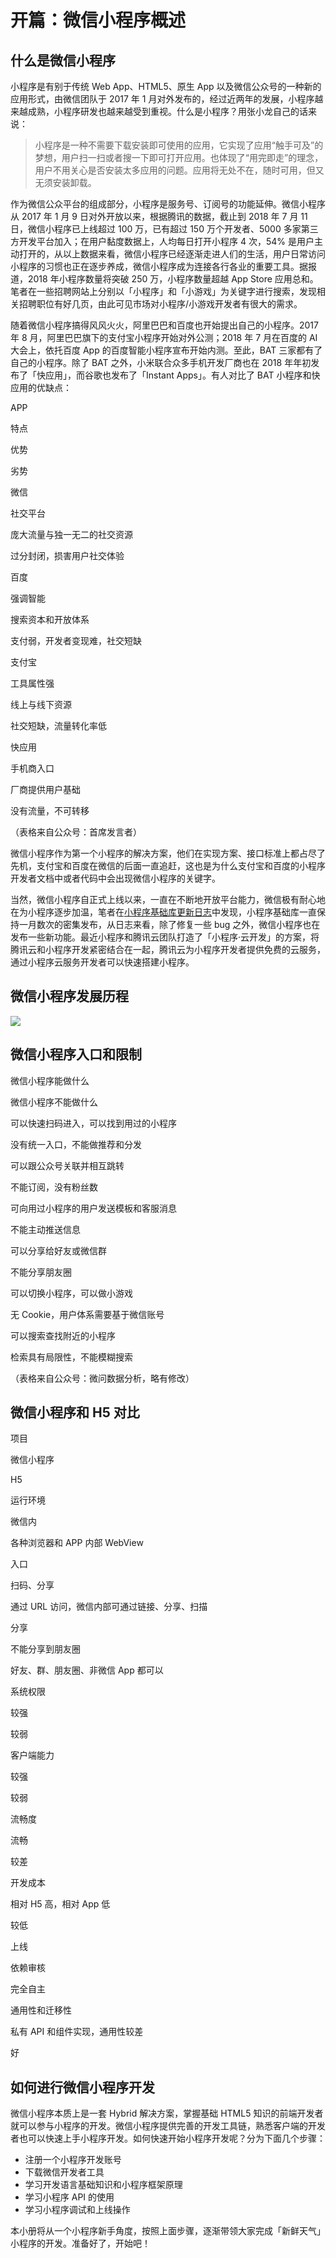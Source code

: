 # 开篇：微信小程序概述

## 什么是微信小程序

小程序是有别于传统 Web App、HTML5、原生 App 以及微信公众号的一种新的应用形式，由微信团队于 2017 年 1 月对外发布的，经过近两年的发展，小程序越来越成熟，小程序研发也越来越受到重视。什么是小程序？用张小龙自己的话来说：

> 小程序是一种不需要下载安装即可使用的应用，它实现了应用“触手可及”的梦想，用户扫一扫或者搜一下即可打开应用。也体现了“用完即走”的理念，用户不用关心是否安装太多应用的问题。应用将无处不在，随时可用，但又无须安装卸载。

作为微信公众平台的组成部分，小程序是服务号、订阅号的功能延伸。微信小程序从 2017 年 1 月 9 日对外开放以来，根据腾讯的数据，截止到 2018 年 7 月 11 日，微信小程序已上线超过 100 万，已有超过 150 万个开发者、5000 多家第三方开发平台加入；在用户黏度数据上，人均每日打开小程序 4 次，54% 是用户主动打开的，从以上数据来看，微信小程序已经逐渐走进人们的生活，用户日常访问小程序的习惯也正在逐步养成，微信小程序成为连接各行各业的重要工具。据报道，2018 年小程序数量将突破 250 万，小程序数量超越 App Store 应用总和。笔者在一些招聘网站上分别以「小程序」和「小游戏」为关键字进行搜索，发现相关招聘职位有好几页，由此可见市场对小程序/小游戏开发者有很大的需求。

随着微信小程序搞得风风火火，阿里巴巴和百度也开始提出自己的小程序。2017 年 8 月，阿里巴巴旗下的支付宝小程序开始对外公测；2018 年 7 月在百度的 AI 大会上，依托百度 App 的百度智能小程序宣布开始内测。至此，BAT 三家都有了自己的小程序。除了 BAT 之外，小米联合众多手机开发厂商也在 2018 年年初发布了「快应用」，而谷歌也发布了「Instant Apps」。有人对比了 BAT 小程序和快应用的优缺点：

APP

特点

优势

劣势

微信

社交平台

庞大流量与独一无二的社交资源

过分封闭，损害用户社交体验

百度

强调智能

搜索资本和开放体系

支付弱，开发者变现难，社交短缺

支付宝

工具属性强

线上与线下资源

社交短缺，流量转化率低

快应用

手机商入口

厂商提供用户基础

没有流量，不可转移

（表格来自公众号：首席发言者）

微信小程序作为第一个小程序的解决方案，他们在实现方案、接口标准上都占尽了先机，支付宝和百度在微信的后面一直追赶，这也是为什么支付宝和百度的小程序开发者文档中或者代码中会出现微信小程序的关键字。

当然，微信小程序自正式上线以来，一直在不断地开放平台能力，微信极有耐心地在为小程序逐步加温，笔者在[小程序基础库更新日志](https://developers.weixin.qq.com/miniprogram/dev/framework/release.html)中发现，小程序基础库一直保持一月数次的密集发布，从日志来看，除了修复一些 bug 之外，微信小程序也在发布一些新功能。最近小程序和腾讯云团队打造了「小程序·云开发」的方案，将腾讯云和小程序开发紧密结合在一起，腾讯云为小程序开发者提供免费的云服务，通过小程序云服务开发者可以快速搭建小程序。

## 微信小程序发展历程

![](https://user-gold-cdn.xitu.io/2018/8/27/1657939f5bdea657?w=1116&h=913&f=png&s=72976)

## 微信小程序入口和限制

微信小程序能做什么

微信小程序不能做什么

可以快速扫码进入，可以找到用过的小程序

没有统一入口，不能做推荐和分发

可以跟公众号关联并相互跳转

不能订阅，没有粉丝数

可向用过小程序的用户发送模板和客服消息

不能主动推送信息

可以分享给好友或微信群

不能分享朋友圈

可以切换小程序，可以做小游戏

无 Cookie，用户体系需要基于微信账号

可以搜索查找附近的小程序

检索具有局限性，不能模糊搜索

（表格来自公众号：微问数据分析，略有修改）

## 微信小程序和 H5 对比

项目

微信小程序

H5

运行环境

微信内

各种浏览器和 APP 内部 WebView

入口

扫码、分享

通过 URL 访问，微信内部可通过链接、分享、扫描

分享

不能分享到朋友圈

好友、群、朋友圈、非微信 App 都可以

系统权限

较强

较弱

客户端能力

较强

较弱

流畅度

流畅

较差

开发成本

相对 H5 高，相对 App 低

较低

上线

依赖审核

完全自主

通用性和迁移性

私有 API 和组件实现，通用性较差

好

## 如何进行微信小程序开发

微信小程序本质上是一套 Hybrid 解决方案，掌握基础 HTML5 知识的前端开发者就可以参与小程序的开发。微信小程序提供完善的开发工具链，熟悉客户端的开发者也可以快速上手小程序开发。如何快速开始小程序开发呢？分为下面几个步骤：

*   注册一个小程序开发账号
*   下载微信开发者工具
*   学习开发语言基础知识和小程序框架原理
*   学习小程序 API 的使用
*   学习小程序调试和上线操作

本小册将从一个小程序新手角度，按照上面步骤，逐渐带领大家完成「新鲜天气」小程序的开发。准备好了，开始吧！
